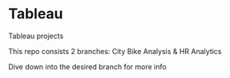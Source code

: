 # Tableau
Tableau projects

This repo consists 2 branches: City Bike Analysis & HR Analytics

Dive down into the desired branch for more info
